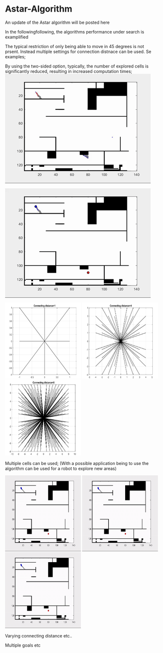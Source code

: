 # Astar-Algorithm
An update of the Astar algorithm will be posted here

In the followingfollowing, the algorithms performance under search is examplified

The typical restriction of only being able to move in 45 degrees is not prsent. Instead multiple settings for connection distnace can be used. Se examples; 

By using the two-sided option, typically, the number of explored cells is significantly reduced, resulting in increased computation times;
![TESt0](Figures/AStar2.gif)

![TESt0](Figures/AStar3.gif)

                         
<img src="https://github.com/EinarUeland/Astar-Algorithm/blob/TestRnd/Figures/ASTARSHOWCon1.png"   width="250" height="250"> <img src="https://github.com/EinarUeland/Astar-Algorithm/blob/TestRnd/Figures/ASTARSHOWCon4.png"   width="250" height="250"> <img src="https://github.com/EinarUeland/Astar-Algorithm/blob/TestRnd/Figures/ASTARSHOWCon8.png"   width="250" height="250">



Multiple cells can be used; (With a possible application being to use the algorithm can be used for a robot to explore new areas)

<img src="https://github.com/EinarUeland/Astar-Algorithm/blob/TestRnd/Figures/ASt3arC1.gif"   width="250" height="250"> <img src="https://github.com/EinarUeland/Astar-Algorithm/blob/TestRnd/Figures/ASt3arC1.gif"   width="250" height="250"> <img src="https://github.com/EinarUeland/Astar-Algorithm/blob/TestRnd/Figures/ASt3arC1.gif"   width="250" height="250">


Varying connecting distance etc..

Multiple goals etc
